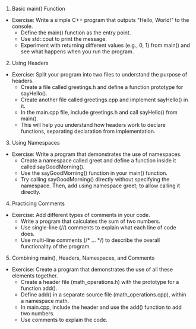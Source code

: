 1. Basic main() Function
- Exercise: Write a simple C++ program that outputs "Hello, World!" to the console.
    * Define the main() function as the entry point.
    * Use std::cout to print the message.
    * Experiment with returning different values (e.g., 0, 1) from main() and see what happens when you run the program.

2. Using Headers
- Exercise: Split your program into two files to understand the purpose of headers.
    * Create a file called greetings.h and define a function prototype for sayHello().
    * Create another file called greetings.cpp and implement sayHello() in it.
    * In the main.cpp file, include greetings.h and call sayHello() from main().
    * This will help you understand how headers work to declare functions, separating declaration from implementation.

3. Using Namespaces
- Exercise: Write a program that demonstrates the use of namespaces.
    * Create a namespace called greet and define a function inside it called sayGoodMorning().
    * Use the sayGoodMorning() function in your main() function.
    * Try calling sayGoodMorning() directly without specifying the namespace. Then, add using namespace greet; to allow calling it directly.

4. Practicing Comments
- Exercise: Add different types of comments in your code.
    * Write a program that calculates the sum of two numbers.
    * Use single-line (//) comments to explain what each line of code does.
    * Use multi-line comments (/* ... */) to describe the overall functionality of the program.

5. Combining main(), Headers, Namespaces, and Comments
- Exercise: Create a program that demonstrates the use of all these elements together.
    * Create a header file (math_operations.h) with the prototype for a function add().
    * Define add() in a separate source file (math_operations.cpp), within a namespace math.
    * In main.cpp, include the header and use the add() function to add two numbers.
    * Use comments to explain the code.
